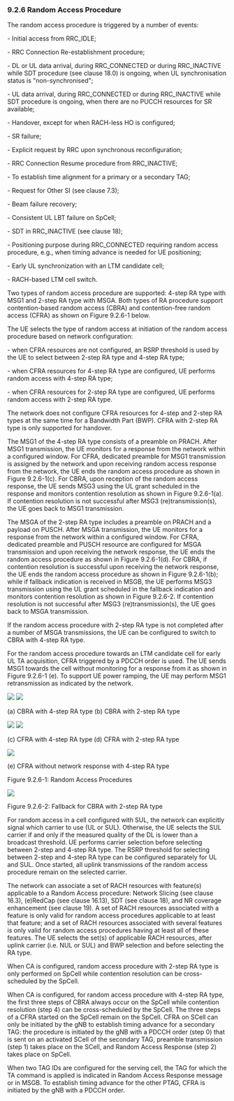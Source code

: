 ### 9.2.6 Random Access Procedure

The random access procedure is triggered by a number of events:

\- Initial access from RRC_IDLE;

\- RRC Connection Re-establishment procedure;

\- DL or UL data arrival, during RRC_CONNECTED or during RRC_INACTIVE
while SDT procedure (see clause 18.0) is ongoing, when UL
synchronisation status is \"non-synchronised\";

\- UL data arrival, during RRC_CONNECTED or during RRC_INACTIVE while
SDT procedure is ongoing, when there are no PUCCH resources for SR
available;

\- Handover, except for when RACH-less HO is configured;

\- SR failure;

\- Explicit request by RRC upon synchronous reconfiguration;

\- RRC Connection Resume procedure from RRC_INACTIVE;

\- To establish time alignment for a primary or a secondary TAG;

\- Request for Other SI (see clause 7.3);

\- Beam failure recovery;

\- Consistent UL LBT failure on SpCell;

\- SDT in RRC_INACTIVE (see clause 18);

\- Positioning purpose during RRC_CONNECTED requiring random access
procedure, e.g., when timing advance is needed for UE positioning;

\- Early UL synchronization with an LTM candidate cell;

\- RACH-based LTM cell switch.

Two types of random access procedure are supported: 4-step RA type with
MSG1 and 2-step RA type with MSGA. Both types of RA procedure support
contention-based random access (CBRA) and contention-free random access
(CFRA) as shown on Figure 9.2.6-1 below.

The UE selects the type of random access at initiation of the random
access procedure based on network configuration:

\- when CFRA resources are not configured, an RSRP threshold is used by
the UE to select between 2-step RA type and 4-step RA type;

\- when CFRA resources for 4-step RA type are configured, UE performs
random access with 4-step RA type;

\- when CFRA resources for 2-step RA type are configured, UE performs
random access with 2-step RA type.

The network does not configure CFRA resources for 4-step and 2-step RA
types at the same time for a Bandwidth Part (BWP). CFRA with 2-step RA
type is only supported for handover.

The MSG1 of the 4-step RA type consists of a preamble on PRACH. After
MSG1 transmission, the UE monitors for a response from the network
within a configured window. For CFRA, dedicated preamble for MSG1
transmission is assigned by the network and upon receiving random access
response from the network, the UE ends the random access procedure as
shown in Figure 9.2.6-1(c). For CBRA, upon reception of the random
access response, the UE sends MSG3 using the UL grant scheduled in the
response and monitors contention resolution as shown in Figure
9.2.6-1(a). If contention resolution is not successful after MSG3
(re)transmission(s), the UE goes back to MSG1 transmission.

The MSGA of the 2-step RA type includes a preamble on PRACH and a
payload on PUSCH. After MSGA transmission, the UE monitors for a
response from the network within a configured window. For CFRA,
dedicated preamble and PUSCH resource are configured for MSGA
transmission and upon receiving the network response, the UE ends the
random access procedure as shown in Figure 9.2.6-1(d). For CBRA, if
contention resolution is successful upon receiving the network response,
the UE ends the random access procedure as shown in Figure 9.2.6-1(b);
while if fallback indication is received in MSGB, the UE performs MSG3
transmission using the UL grant scheduled in the fallback indication and
monitors contention resolution as shown in Figure 9.2.6-2. If contention
resolution is not successful after MSG3 (re)transmission(s), the UE goes
back to MSGA transmission.

If the random access procedure with 2-step RA type is not completed
after a number of MSGA transmissions, the UE can be configured to switch
to CBRA with 4-step RA type.

For the random access procedure towards an LTM candidate cell for early
UL TA acquisition, CFRA triggered by a PDCCH order is used. The UE sends
MSG1 towards the cell without monitoring for a response from it as shown
in Figure 9.2.6-1 (e). To support UE power ramping, the UE may perform
MSG1 retransmission as indicated by the network.

![](media/image53.emf) ![](media/image54.emf)

\(a\) CBRA with 4-step RA type (b) CBRA with 2-step RA type

![](media/image55.emf) ![](media/image56.emf)

\(c\) CFRA with 4-step RA type (d) CFRA with 2-step RA type

![](media/image57.emf)

\(e\) CFRA without network response with 4-step RA type

Figure 9.2.6-1: Random Access Procedures

![](media/image58.emf)

Figure 9.2.6-2: Fallback for CBRA with 2-step RA type

For random access in a cell configured with SUL, the network can
explicitly signal which carrier to use (UL or SUL). Otherwise, the UE
selects the SUL carrier if and only if the measured quality of the DL is
lower than a broadcast threshold. UE performs carrier selection before
selecting between 2-step and 4-step RA type. The RSRP threshold for
selecting between 2-step and 4-step RA type can be configured separately
for UL and SUL. Once started, all uplink transmissions of the random
access procedure remain on the selected carrier.

The network can associate a set of RACH resources with feature(s)
applicable to a Random Access procedure: Network Slicing (see clause
16.3), (e)RedCap (see clause 16.13), SDT (see clause 18), and NR
coverage enhancement (see clause 19). A set of RACH resources associated
with a feature is only valid for random access procedures applicable to
at least that feature; and a set of RACH resources associated with
several features is only valid for random access procedures having at
least all of these features. The UE selects the set(s) of applicable
RACH resources, after uplink carrier (i.e. NUL or SUL) and BWP selection
and before selecting the RA type.

When CA is configured, random access procedure with 2-step RA type is
only performed on SpCell while contention resolution can be
cross-scheduled by the SpCell.

When CA is configured, for random access procedure with 4-step RA type,
the first three steps of CBRA always occur on the SpCell while
contention resolution (step 4) can be cross-scheduled by the SpCell. The
three steps of a CFRA started on the SpCell remain on the SpCell. CFRA
on SCell can only be initiated by the gNB to establish timing advance
for a secondary TAG: the procedure is initiated by the gNB with a PDCCH
order (step 0) that is sent on an activated SCell of the secondary TAG,
preamble transmission (step 1) takes place on the SCell, and Random
Access Response (step 2) takes place on SpCell.

When two TAG IDs are configured for the serving cell, the TAG for which
the TA command is applied is indicated in Random Access Response message
or in MSGB. To establish timing advance for the other PTAG, CFRA is
initiated by the gNB with a PDCCH order.